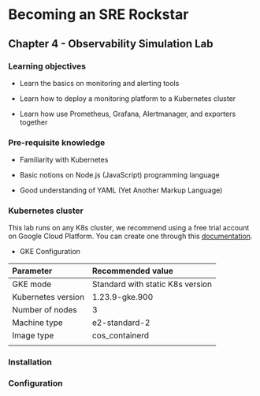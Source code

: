 # Becoming an SRE Rockstar

## Chapter 4 - Observability Simulation Lab

### Learning objectives

* Learn the basics on monitoring and alerting tools

* Learn how to deploy a monitoring platform to a Kubernetes cluster

* Learn how use Prometheus, Grafana, Alertmanager, and exporters together

### Pre-requisite knowledge

*	Familiarity with Kubernetes

*	Basic notions on Node.js (JavaScript) programming language

*	Good understanding of YAML (Yet Another Markup Language)

### Kubernetes cluster

This lab runs on any K8s cluster, we recommend using a free trial account on Google Cloud Platform. You can create one through this [documentation](https://cloud.google.com/free).

* GKE Configuration

| **Parameter** | **Recommended value** |
|:--------------------------------|:--------------------------------|
| GKE mode | Standard with static K8s version |
| Kubernetes version | 1.23.9-gke.900 |
| Number of nodes | 3 |
| Machine type| e2-standard-2 |
| Image type | cos_containerd |
| | |

### Installation


### Configuration
